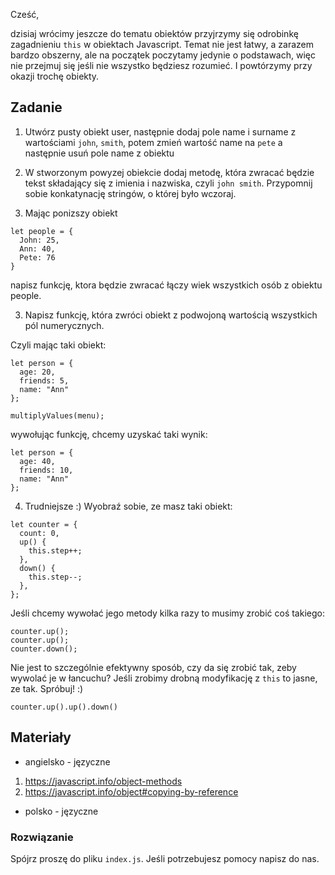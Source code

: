 Cześć, 

dzisiaj wrócimy jeszcze do tematu obiektów przyjrzymy się odrobinkę zagadnieniu `this` w obiektach Javascript. Temat nie jest łatwy, a zarazem bardzo obszerny, ale na początek poczytamy jedynie o podstawach, więc nie przejmuj się jeśli nie wszystko będziesz rozumieć. 
I powtórzymy przy okazji trochę obiekty.


## Zadanie 

1. Utwórz pusty obiekt user, następnie dodaj pole name i surname z wartościami `john`, `smith`, potem zmień wartość name na `pete` a następnie usuń pole name z obiektu

2. W stworzonym powyzej obiekcie dodaj metodę, która zwracać będzie tekst składający się z imienia i nazwiska, czyli `john smith`. Przypomnij sobie konkatynację stringów, o której było wczoraj.

3.  Mając ponizszy obiekt 

```
let people = {
  John: 25,
  Ann: 40,
  Pete: 76
}

```

napisz funkcję, ktora będzie zwracać łączy wiek wszystkich osób z obiektu people.

3. Napisz funkcję, która zwróci obiekt z podwojoną wartością wszystkich pól numerycznych. 

Czyli mając taki obiekt: 

```
let person = {
  age: 20,
  friends: 5,
  name: "Ann"
};
```

`multiplyValues(menu);`

wywołując funkcję, chcemy uzyskać taki wynik: 

```
let person = {
  age: 40,
  friends: 10,
  name: "Ann"
};

```

4. Trudniejsze :) Wyobraź sobie, ze masz taki obiekt:

```
let counter = {
  count: 0,
  up() {
    this.step++;
  },
  down() {
    this.step--;
  },
};

```

Jeśli chcemy wywołać jego metody kilka razy to musimy zrobić coś takiego:

```
counter.up();
counter.up();
counter.down();

```

Nie jest to szczególnie efektywny sposób, czy da się zrobić tak, zeby wywolać je w łancuchu?
Jeśli zrobimy drobną modyfikację z `this` to jasne, ze tak. Spróbuj! :) 

`counter.up().up().down()`


## Materiały

- angielsko - języczne
1. https://javascript.info/object-methods
2. https://javascript.info/object#copying-by-reference


- polsko - języczne



### Rozwiązanie 

Spójrz proszę do pliku `index.js`. Jeśli potrzebujesz pomocy napisz do nas. 